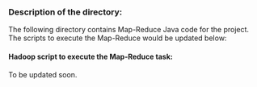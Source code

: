 ### Description of the directory:
The following directory contains Map-Reduce Java code for the project. The scripts to execute the Map-Reduce would be updated below:

#### Hadoop script to execute the Map-Reduce task:
To be updated soon.
